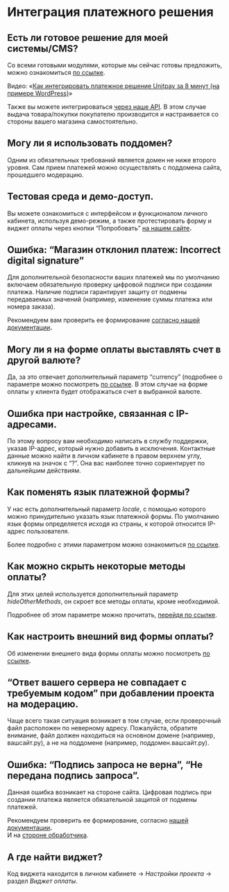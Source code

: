 # Интеграция платежного решения

## **Есть ли готовое решение для моей системы/CMS?**

Со всеми готовыми модулями, которые мы сейчас готовы предложить, можно ознакомиться [по ссылке](https://help.unitpay.ru/gotovye-moduli).

Видео: «[Как интегрировать платежное решение Unitpay за 8 минут \(на примере WordPress\)](https://youtu.be/OLaqXdp4EIY)»

Также вы можете интегрироваться [через наше API](https://help.unitpay.ru/payments/create-payment-easy). В этом случае выдача товара/покупки покупателю производится и настраивается со стороны вашего магазина самостоятельно.  


## **Могу ли я использовать поддомен?**

Одним из обязательных требований является домен не ниже второго уровня. Сам прием платежей можно осуществлять с поддомена сайта, прошедшего модерацию.

## **Тестовая среда и демо-доступ.**

Вы можете ознакомиться с интерфейсом и функционалом личного кабинета, используя демо-режим, а также протестировать форму и виджет оплаты через кнопки “Попробовать” [на нашем сайте](https://unitpay.ru/partner/signin?demo=1)**.**

## **Ошибка: “Магазин отклонил платеж: Incorrect digital signature”**

Для дополнительной безопасности ваших платежей мы по умолчанию включаем обязательную проверку цифровой подписи при создании платежа. Наличие подписи гарантирует защиту от подмены передаваемых значений \(например, изменение суммы платежа или номера заказа\).

Рекомендуем вам проверить ее формирование [согласно нашей документации](https://help.unitpay.ru/payments/create-payment-easy)**.**

## **Могу ли я на форме оплаты выставлять счет в другой валюте?**

Да, за это отвечает дополнительный  параметр “currency” \(подробнее о параметре можно посмотреть [по ссылке](https://help.unitpay.ru/payments/create-payment). В этом случае на форме оплаты у клиента будет отображаться счет в выбранной валюте. 

## **Ошибка при настройке, связанная с IP-адресами.**

По этому вопросу вам необходимо написать в службу поддержки, указав IP-адрес, который нужно добавить в исключения. Контактные данные можно найти в личном кабинете в правом верхнем углу, кликнув на значок с “?”. Она вас наиболее точно сориентирует по дальнейшим действиям.

## **Как поменять язык платежной формы?**

У нас есть дополнительный параметр _locale_, с помощью которого можно принудительно указать язык платежной формы. По умолчанию язык формы определяется исходя из страны, к которой относится IP-адрес пользователя.

Более подробно с этими параметром можно ознакомиться [по ссылке](https://help.unitpay.ru/payments/create-payment-easy).

## **Как можно скрыть некоторые методы оплаты?**

Для этих целей используется дополнительный параметр _hideOtherMethods_, он скроет все методы оплаты, кроме необходимой.

Подробнее об этом параметре можно прочитать, [перейдя по ссылке](https://help.unitpay.ru/book-of-reference/payment-form).

## **Как настроить внешний вид формы оплаты?**

Об изменении внешнего вида формы оплаты можно посмотреть [по ссылке](https://help.unitpay.ru/book-of-reference/payment-form)**.**

## **“Ответ вашего сервера не совпадает с требуемым кодом” при добавлении проекта на модерацию.**

Чаще всего такая ситуация возникает в том случае, если проверочный файл расположен по неверному адресу. Пожалуйста, обратите внимание, файл должен находиться на основном домене \(например, вашсайт.ру\), а не на поддомене \(например, поддомен.вашсайт.ру\).

## **Ошибка: “Подпись запроса не верна”, “Не передана подпись запроса”.**

Данная ошибка возникает на стороне сайта. Цифровая подпись при создании платежа является обязательной защитой от подмены платежей.

Рекомендуем проверить ее формирование, согласно [нашей документации](https://help.unitpay.ru/payments/create-payment-easy)**.**   
И на [стороне обработчика](https://help.unitpay.ru/payments/payment-handler).

## **А где найти виджет?**

Код виджета находится в личном кабинете → _Настройки проекта_ → раздел _Виджет оплаты_.  
  
  




